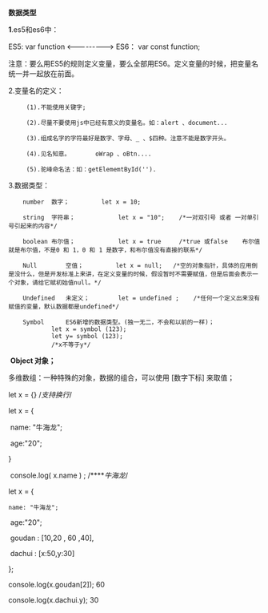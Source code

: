 **数据类型**

**1**.es5和es6中：

ES5:     var function    <--------->       ES6：       var  const       function;

注意：要么用ES5的规则定义变量，要么全部用ES6。定义变量的时候，把变量名统一并一起放在前面。

2.变量名的定义：

         (1).不能使用关键字;
    
    	 (2).尽量不要使用js中已经有意义的变量名。如：alert 、document...
    
    	 (3).组成名字的字符最好是数字、字母、_ 、$四种。注意不能是数字开头。
    
    	 (4).见名知意。       oWrap 、oBtn....
    
    	 (5).驼峰命名法：如：getElememtById('').

3.数据类型：

		number	数字；			let x = 10;
	
		string	字符串；			let x = "10";    /*一对双引号 或者 一对单引号引起来的内容*/
	
		boolean	布尔值；			let x = true     /*true 或false    布尔值就是布尔值，不是0 和 1，0 和 1 是数字，和布尔值没有直接的联系*/
	
		Null		空值；			let x = null;	/*空的对象指针，具体的应用倒是没什么，但是开发标准上来讲，在定义变量的时候，假设暂时不需要赋值，但是后面会表示一个对象，请给它赋初始值null。*/
	
		Undefined	未定义；		let = undefined ;    /*任何一个定义出来没有赋值的变量，默认数据都是undefined*/
	
		Symbol		ES6新增的数据类型。(独一无二，不会和以前的一样)；
				let x = symbol (123);
				let y= symbol (123);
				/*x不等于y*/

​		**Object		对象；**

多维数组：一种特殊的对象，数据的组合，可以使用 [数字下标] 来取值；

let x = {}    /*支持换行*/

let x = {													

​	name: "牛海龙";

​	age:"20";

}

​	console.log( x.name ) ;    /*****牛海龙*/		

let x = {

	name: "牛海龙";

​	age:"20";

​	goudan : [10,20 , 60 ,40],

​	dachui : [x:50,y:30]

};

console.log(x.goudan[2]);		60

console.log(x.dachui.y);			30